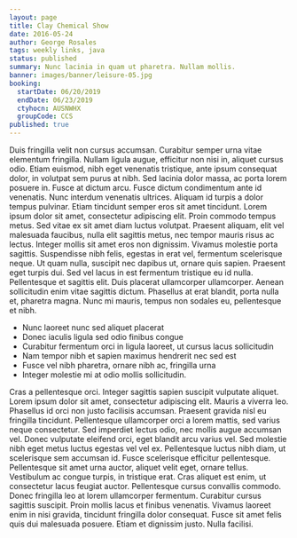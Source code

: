 ```yaml
---
layout: page
title: Clay Chemical Show
date: 2016-05-24
author: George Rosales
tags: weekly links, java
status: published
summary: Nunc lacinia in quam ut pharetra. Nullam mollis.
banner: images/banner/leisure-05.jpg
booking:
  startDate: 06/20/2019
  endDate: 06/23/2019
  ctyhocn: AUSNWHX
  groupCode: CCS
published: true
---
```

Duis fringilla velit non cursus accumsan. Curabitur semper urna vitae elementum fringilla. Nullam ligula augue, efficitur non nisi in, aliquet cursus odio. Etiam euismod, nibh eget venenatis tristique, ante ipsum consequat dolor, in volutpat sem purus at nibh. Sed lacinia dolor massa, ac porta lorem posuere in. Fusce at dictum arcu. Fusce dictum condimentum ante id venenatis. Nunc interdum venenatis ultrices. Aliquam id turpis a dolor tempus pulvinar. Etiam tincidunt semper eros sit amet tincidunt. Lorem ipsum dolor sit amet, consectetur adipiscing elit.
Proin commodo tempus metus. Sed vitae ex sit amet diam luctus volutpat. Praesent aliquam, elit vel malesuada faucibus, nulla elit sagittis metus, nec tempor mauris risus ac lectus. Integer mollis sit amet eros non dignissim. Vivamus molestie porta sagittis. Suspendisse nibh felis, egestas in erat vel, fermentum scelerisque neque. Ut quam nulla, suscipit nec dapibus ut, ornare quis sapien. Praesent eget turpis dui. Sed vel lacus in est fermentum tristique eu id nulla. Pellentesque et sagittis elit. Duis placerat ullamcorper ullamcorper. Aenean sollicitudin enim vitae sagittis dictum. Phasellus at erat blandit, porta nulla et, pharetra magna. Nunc mi mauris, tempus non sodales eu, pellentesque et nibh.

* Nunc laoreet nunc sed aliquet placerat
* Donec iaculis ligula sed odio finibus congue
* Curabitur fermentum orci in ligula laoreet, ut cursus lacus sollicitudin
* Nam tempor nibh et sapien maximus hendrerit nec sed est
* Fusce vel nibh pharetra, ornare nibh ac, fringilla urna
* Integer molestie mi at odio mollis sollicitudin.

Cras a pellentesque orci. Integer sagittis sapien suscipit vulputate aliquet. Lorem ipsum dolor sit amet, consectetur adipiscing elit. Mauris a viverra leo. Phasellus id orci non justo facilisis accumsan. Praesent gravida nisl eu fringilla tincidunt. Pellentesque ullamcorper orci a lorem mattis, sed varius neque consectetur. Sed imperdiet lectus odio, nec mollis augue accumsan vel. Donec vulputate eleifend orci, eget blandit arcu varius vel. Sed molestie nibh eget metus luctus egestas vel vel ex. Pellentesque luctus nibh diam, ut scelerisque sem accumsan id. Fusce scelerisque efficitur pellentesque.
Pellentesque sit amet urna auctor, aliquet velit eget, ornare tellus. Vestibulum ac congue turpis, in tristique erat. Cras aliquet est enim, ut consectetur lacus feugiat auctor. Pellentesque cursus convallis commodo. Donec fringilla leo at lorem ullamcorper fermentum. Curabitur cursus sagittis suscipit. Proin mollis lacus et finibus venenatis. Vivamus laoreet enim in nisi gravida, tincidunt fringilla dolor consequat. Fusce sit amet felis quis dui malesuada posuere. Etiam et dignissim justo. Nulla facilisi.
